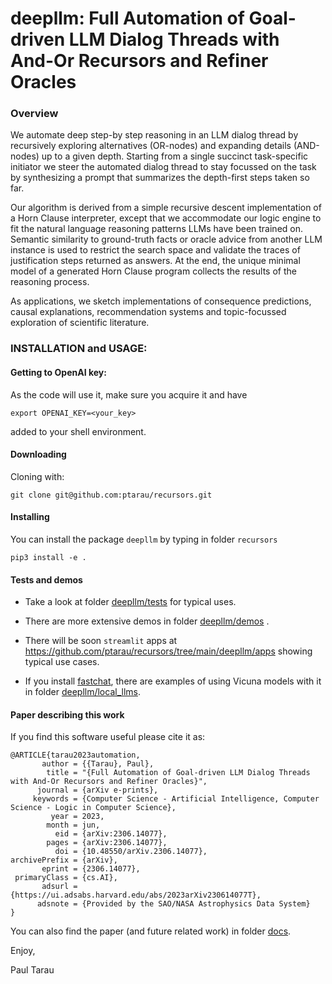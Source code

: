 # deepllm: Full Automation of Goal-driven LLM Dialog Threads with And-Or Recursors and Refiner Oracles


### Overview
We automate deep step-by step reasoning in an LLM dialog thread by recursively exploring alternatives (OR-nodes) and expanding details (AND-nodes) up to a given depth. Starting from a single succinct task-specific initiator we steer the automated dialog thread to stay focussed on the task by synthesizing a prompt that summarizes the depth-first steps taken so far. 

Our algorithm is derived from a simple recursive descent implementation
of a Horn Clause interpreter, except that we accommodate our logic engine to fit the natural language reasoning patterns LLMs have been trained on. Semantic similarity to ground-truth facts or oracle advice from another LLM instance is used to restrict the search space and validate the traces of justification steps returned as answers. At the end, the unique minimal model of a generated Horn Clause program collects the results of the reasoning process.

As applications, we sketch implementations of consequence predictions, causal explanations,  recommendation systems and topic-focussed exploration of scientific literature.


### INSTALLATION and USAGE:

#### Getting to OpenAI key:

As the code will use it, make sure you acquire it and have 

```
export OPENAI_KEY=<your_key>
```

added to your shell environment.

#### Downloading

Cloning with:

```
git clone git@github.com:ptarau/recursors.git
```

#### Installing

You can install the package ```deepllm``` by typing in folder ```recursors```

```
pip3 install -e .
```

#### Tests and demos 

* Take a look at folder [deepllm/tests](https://github.com/ptarau/recursors/tree/main/deepllm/tests) for typical uses.

* There are more extensive demos in folder  [deepllm/demos](https://github.com/ptarau/recursors/tree/main/deepllm/demos) .

* There will be soon ```streamlit``` apps at https://github.com/ptarau/recursors/tree/main/deepllm/apps showing typical use cases.

* If you install  [fastchat](https://github.com/lm-sys/FastChat), there are examples of using Vicuna models with it in folder [deepllm/local_llms](https://github.com/ptarau/recursors/tree/main/deepllm/local_llms).

#### Paper describing this work

If you find this software useful please cite it as:

```
@ARTICLE{tarau2023automation,
       author = {{Tarau}, Paul},
        title = "{Full Automation of Goal-driven LLM Dialog Threads with And-Or Recursors and Refiner Oracles}",
      journal = {arXiv e-prints},
     keywords = {Computer Science - Artificial Intelligence, Computer Science - Logic in Computer Science},
         year = 2023,
        month = jun,
          eid = {arXiv:2306.14077},
        pages = {arXiv:2306.14077},
          doi = {10.48550/arXiv.2306.14077},
archivePrefix = {arXiv},
       eprint = {2306.14077},
 primaryClass = {cs.AI},
       adsurl = {https://ui.adsabs.harvard.edu/abs/2023arXiv230614077T},
      adsnote = {Provided by the SAO/NASA Astrophysics Data System}
}
```

You can also find the paper (and future related work) in folder  [docs](https://github.com/ptarau/recursors/tree/main/deepllm/docs).

Enjoy,

Paul Tarau
